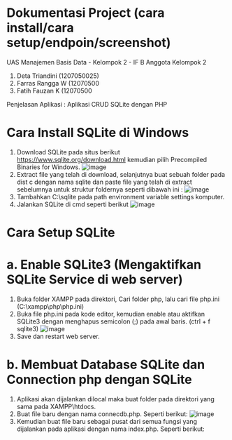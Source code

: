 # Dokumentasi Project (cara install/cara setup/endpoin/screenshot)

UAS Manajemen Basis Data - Kelompok 2 - IF B
Anggota Kelompok 2
1. Deta Triandini (1207050025)
2. Farras Rangga W (12070500
3. Fatih Fauzan K (12070500

Penjelasan Aplikasi : Aplikasi CRUD SQLite dengan PHP

# Cara Install SQLite di Windows
1. Download SQLite pada situs berikut https://www.sqlite.org/download.html kemudian pilih Precompiled Binaries for Windows. 
![image](https://user-images.githubusercontent.com/83359019/209278661-59673b77-7ee5-4fcf-bb50-d02b4f79d752.png)
2. Extract file yang telah di download, selanjutnya buat sebuah folder pada dist c dengan nama sqlite dan paste file yang telah di extract sebelumnya untuk struktur foldernya seperti dibawah ini :
![image](https://user-images.githubusercontent.com/83359019/209279001-6ed9f877-a550-49e0-96be-6e669e8c22cf.png)
3. Tambahkan C:\sqlite pada path environment variable settings komputer. 
4. Jalankan SQLite di cmd seperti berikut
![image](https://user-images.githubusercontent.com/83359019/209279586-944c41d1-e447-4c5d-a65e-4dec8ebed01e.png)

# Cara Setup SQLite
# a. Enable SQLite3 (Mengaktifkan SQLite Service di web server)
1. Buka folder XAMPP pada direktori, Cari folder php, lalu cari file php.ini (C:\xampp\php\php.ini)
2. Buka file php.ini pada kode editor, kemudian enable atau aktifkan SQLite3 dengan menghapus semicolon (;) pada awal baris. (ctrl + f sqlite3)
![image](https://user-images.githubusercontent.com/83359019/209282718-e2ffd2a2-4ed1-4dfc-b9db-dbf934dd7fb1.png)
3. Save dan restart web server.

# b. Membuat Database SQLite dan Connection php dengan SQLite
1. Aplikasi akan dijalankan dilocal maka buat folder pada direktori yang sama pada XAMPP\htdocs. 
2. Buat file baru dengan nama connecdb.php. Seperti berikut:
![image](https://user-images.githubusercontent.com/83359019/209283258-fdcea606-e127-42a9-b3e0-d2c722b38137.png)
3. Kemudian buat file baru sebagai pusat dari semua fungsi yang dijalankan pada aplikasi dengan nama index.php. Seperti berikut:
